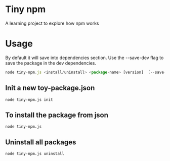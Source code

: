 # Tiny npm 
A learning project to explore how npm works


# Usage
By default it will save into dependencies section.  Use the --save-dev flag to save the package in the dev dependencies.

```js
node tiny-npm.js <install/uninstall> <package-name> [version]  [--save-dev]
```

## Init a new toy-package.json
```
node tiny-npm.js init

```

## To install the package from json

```
node tiny-npm.js
```

## Uninstall all packages

```
node tiny-npm.js uninstall
```